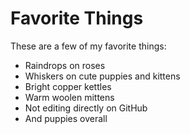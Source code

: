 # Favorite Things

These are a few of my favorite things:

- Raindrops on roses
- Whiskers on cute puppies and kittens
- Bright copper kettles
- Warm woolen mittens
- Not editing directly on GitHub
- And puppies overall
